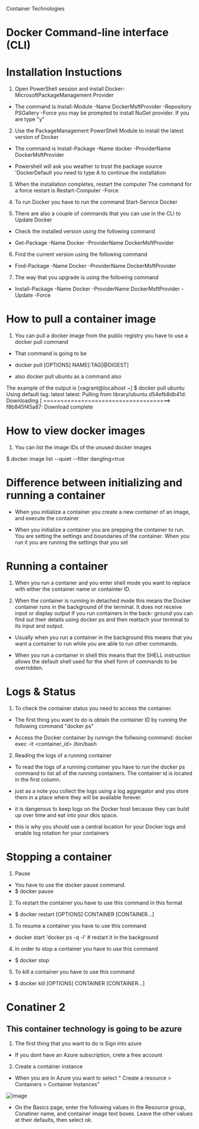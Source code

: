 Container Technologies

# Docker Command-line interface (CLI)


# Installation Instuctions

1. Open PowerShell session and install Docker-MicrosoftPackageManagement Provider

* The command is Install-Module -Name DockerMsftProvider -Repository PSGallery -Force
you may be prompted to install NuGet provider. If you are type "y" 

2. Use the PackageManagement PowerShell Module to install the latest version of Docker 

* The command is Install-Package -Name docker -ProviderName DockerMsftProvider

* Powershell will ask you weather to trust the package source 'DockerDefault you need to type A to continue the installation

3. When the installation completes, restart the computer
The command for a force restart is Restart-Computer -Force

4. To run Docker you have to run the command 
Start-Service Docker 

5. There are also a couple of commands that you can use in the CLI to Update Docker


* Check the installed version using the following command

* Get-Package -Name Docker -ProviderName DockerMsftProvider


6. Find the current version using the following command

* Find-Package -Name Docker -ProviderName DockerMsftProvider


7. The way that you upgrade is using the following command


* Install-Package -Name Docker -ProviderName DockerMsftProvider -Update -Force






# How to pull a container image

1. You can pull a docker image from the public registry you have to use a docker pull command

* That command is going to be

* docker pull [OPTIONS] NAME[:TAG|@DIGEST]
* also docker pull ubuntu as a command also



The example of the output is
[vagrant@localhost ~] $ docker pull ubuntu
Using default tag: latest
latest: Pulling from library/ubuntu
d54efb8db41d: Downloading [ =====================================>
f8b845f45a87: Download complete



# How to view docker images

1. You can list the image IDs of the unused docker images

$ docker image list --quiet --filter dangling=true


# Difference between initializing and running a container

* When you initialize a container you create a new container of an image, and execute the container

* When you initialize a container you are prepping the container to run. You are setting the settings and boundaries of the container. When you run it you are running the settings that you set

# Running a container

1. When you run a contaner and you enter shell mode you want to replace <container-name> with either
the container name or containter ID.

2. When the container is running in detached mode this means the Docker container runs in the background of the terminal. It does not receive input or display output If you run containers in the back-
ground you can find out their details using docker ps and then reattach your terminal to its input and output.

* Usually when you run a container in the background this means that you want a container to run while you are able to run other commands.

* When you run a container in shell this means that the SHELL instruction allows the default shell used for the shell form of commands to be overridden.




# Logs & Status

1. To check the container status you need to access the container. 

* The first thing you want to do is obtain the container ID by running the following command "docker ps"

* Access the Docker container by runnign the follwoing command: docker exec -it <container_id>  /bin/bash

2. Reading the logs of a running container

* To read the logs of a running container you have to run the docker ps command to list all of the running containers. The container id is located in the first column.

* just as a note you collect the logs using a log aggregator and you store them in a place where they will be available forever.

* it is dangerous to keep logs on the Docker host because they can build up over time and eat into your dkis space.

* this is why you should use a central location for your Docker logs and enable log rotation for your containers 



# Stopping a container
1. Pause

* You have to use the docker pause command. 
* $ docker pause <container name>

2. To restart the container you have to use this command in this format

* $ docker restart [OPTIONS] CONTAINER [CONTAINER...]

3. To resume a container you have to use this command 


* docker start 'docker ps -q -l' # restart it in the background


4. In order to stop a container you have to use this command

* $ docker stop <container name>

5. To kill a container you have to use this command

* $ docker kill [OPTIONS] CONTAINER [CONTAINER...]







# Conatiner 2

## This container technology is going to be azure

1. The first thing that you want to do is Sign into azure

* If you dont have an Azure subscription, crete a free account

2. Create a container instance

* When you are in Azure you want to select " Create a resource > Containers > Container Instances"

![image](https://user-images.githubusercontent.com/59849834/136124471-76c2b335-b534-49be-a805-8c8280a3b516.png)

* On the Basics page, enter the following values in the Resource group, Conatiner name, and container image text boxes. Leave the 
other values at their defaults, then select ok.
